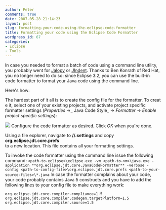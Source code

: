 ```yaml
---
author: Peter
comments: true
date: 2007-05-28 21:14:23
layout: post
slug: formatting-your-code-using-the-eclipse-code-formatter
title: Formatting your code using the Eclipse Code Formatter
wordpress_id: 67
categories:
- Eclipse
- Tools
---
```


In case you needed to format a batch of code using a command line utility, you probably went for [Jalopy](http://jalopy.sourceforge.net/) or [JIndent](http://www.jindent.com/). Thanks to Ben Konrath of Red Hat, you no longer need to do so: since Eclipse 3.2, you can use the built-in code formatter to format your Java code using the command line.

Here's how:

The hardest part of it all is to create the config file for the formatter. To create it, select one of your existing projects, and activate project specific formatter settings (_Properties_ ->_ Java Code Style_ -> _Formatter_ -> _Enable project specific settings_):

![](http://www.peterfriese.de/wp-content/downloads/images/formatter_project_specific_settings.jpg)
Configure the code formatter as desired. Click _OK_ when you're done.

Using a file explorer, navigate to **<path to your workspace>/<yourproject>/.settings** and copy **org.eclipse.jdt.core.prefs** to a new location. This file contains all your formatting settings.

To invoke the code formatter using the command line issue the following command:
`
<path-to-eclipse>\eclipse.exe -vm <path-to-vm>\java.exe -application **org.eclipse.jdt.core.JavaCodeFormatter** -verbose -config <path-to-config-file>\org.eclipse.jdt.core.prefs <path-to-your-source-files>\*.java
`
In case the formatter complains about your code, your code probably contains Java 5 constructs and you have to add the following lines to your config file to make everything work:

`org.eclipse.jdt.core.compiler.compliance=1.5
org.eclipse.jdt.core.compiler.codegen.targetPlatform=1.5
org.eclipse.jdt.core.compiler.source=1.5
`
